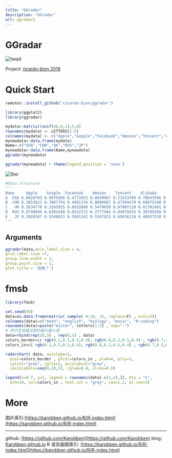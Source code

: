 ```yaml
---
title: "GGradar"
description: "GGradar"
url: ggradar2
---
```


# GGradar
![head](https://s1.ax1x.com/2020/08/13/dSoVOO.png)

Project: [ricardo-bion 2019](https://github.com/ricardo-bion/ggradar)

# Quick Start

```r
remotes::install_github('ricardo-bion/ggradar')

library(ggplot2)
library(ggradar)

mydata<-matrix(runif(40,0,1),5,8)
rownames(mydata) <- LETTERS[1:5]
colnames(mydata) <- c("Apple","Google","Facebook","Amozon","Tencent","Alibaba","Baidu","Twitter")
mynewdata<-data.frame(mydata)
Name<-c("USA","CHN","UK","RUS","JP")
mynewdata<-data.frame(Name,mynewdata)
ggradar(mynewdata)

ggradar(mynewdata) + theme(legend.position = 'none')
```

![Sec](https://s1.ax1x.com/2020/08/13/dSoemD.png)
```r
#Data structure
'''
Name     Apple    Google  Facebook    Amozon    Tencent    Alibaba     Baidu
A  USA 0.6028703 0.9975856 0.4771023 0.8630967 0.21543389 0.78643566 0.7611366
B  CHN 0.3853622 0.7067794 0.4991334 0.8006687 0.47394478 0.68875340 0.1547279
C   UK 0.2634778 0.3165925 0.8032880 0.5479650 0.87007110 0.01701491 0.3585789
D  RUS 0.9749844 0.6391640 0.0542372 0.2777984 0.04970435 0.38795458 0.4374871
E   JP 0.3928207 0.5548013 0.5891342 0.5367423 0.69436110 0.48937538 0.1104125
'''
```
<a name="TLyND"></a>
## Arguments

```r
ggradar(data,axis.label.size = 4,
grid.label.size =7,
group.line.width = 1,
group.point.size = 3,
plot.title = '这啥？')
```


# fmsb
```r
library(fmsb)

set.seed(99)
data=as.data.frame(matrix( sample( 0:20, 15, replace=F) , ncol=5))
colnames(data)=c("math", "english", "biology", "music", "R-coding")
rownames(data)=paste("mister", letters[1:3] , sep="-")
# 用于生成雷达图的最大最小值
data=rbind(rep(20,5) , rep(0,5) , data)
colors_border=c( rgb(0.2,0.5,0.5,0.9), rgb(0.8,0.2,0.5,0.9) , rgb(0.7,0.5,0.1,0.9))
colors_in=c( rgb(0.2,0.5,0.5,0.4), rgb(0.8,0.2,0.5,0.4) , rgb(0.7,0.5,0.1,0.4))

radarchart( data, axistype=1,
  pcol=colors_border , pfcol=colors_in , plwd=4, plty=1,
  cglcol="grey", cglty=1, axislabcol="grey",
  caxislabels=seq(0,20,5), cglwd=0.8, vlcex=0.8)

legend(x=0.7, y=1, legend = rownames(data[-c(1,2),]), bty = "n",
  pch=20, col=colors_in , text.col = "grey", cex=1.2, pt.cex=3)
```


<a name="FG8Ad"></a>
# More
图片索引:[https://karobben.github.io/R/R-index.html](https://karobben.github.io/R/R-index.html)




---
github: [https://github.com/Karobben](https://github.com/Karobben)
blog: [Karobben.github.io](http://Karobben.github.io)
R 语言画图索引: [https://karobben.github.io/R/R-index.html](https://karobben.github.io/R/R-index.html)
